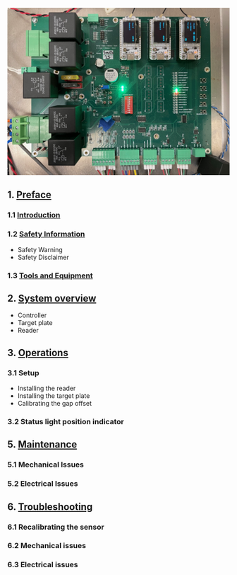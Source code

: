 ![RAR](assets/Board1.jpg)

## 1. [Preface](rar_preface.md)
### 1.1 [Introduction](rar_preface.md#introduction)
### 1.2 [Safety Information](rar_preface.md#safety_information)
* Safety Warning
* Safety Disclaimer
### 1.3 [Tools and Equipment](rar_preface.md#tools_and_equipment)

## 2. [System overview](rar_overview.md)
* Controller
* Target plate
* Reader

## 3. [Operations](rar_operations.md)
### 3.1 Setup
* Installing the reader
* Installing the target plate
* Calibrating the gap offset

### 3.2 Status light position indicator

## 5. [Maintenance](rar_maintenance.md)
### 5.1 Mechanical Issues
### 5.2 Electrical Issues

## 6. [Troubleshooting](rar_troubleshooting.md)
### 6.1 Recalibrating the sensor
### 6.2 Mechanical issues
### 6.3 Electrical issues

